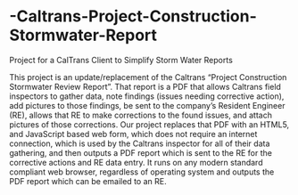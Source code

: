 # -Caltrans-Project-Construction-Stormwater-Report
Project for a CalTrans Client to Simplify Storm Water Reports


This project is an update/replacement of the Caltrans “Project Construction Stormwater Review Report”.  That report is a PDF that allows Caltrans field inspectors to gather data, note findings (issues needing corrective action), add pictures to those findings, be sent to the company’s Resident Engineer (RE), allows that RE to make corrections to the found issues, and attach pictures of those corrections. Our project replaces that PDF with an HTML5, and JavaScript based web form, which does not require an internet connection, which is used by the Caltrans inspector for all of their data gathering, and then outputs a PDF report which is sent to the RE for the corrective actions and RE data entry.  It runs on any modern standard compliant web browser, regardless of operating system and outputs the PDF report which can be emailed to an RE.  
